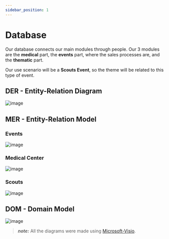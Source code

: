 ```yaml
---
sidebar_position: 1
---
```


# Database

Our database connects our main modules through people. Our 3 modules are the **medical** part, the **events** part,
where the sales processes are, and the **thematic** part.

Our use scenario will be a **Scouts Event**, so the theme will be related to this type of event.

## DER - Entity-Relation Diagram

![image](@site/static/img/BD/der_database_managementEvents.png)

## MER - Entity-Relation Model

### Events

![image](@site/static/img/BD/mer_database_events.png)

### Medical Center

![image](@site/static/img/BD/mer_database_infirmary.png)

### Scouts

![image](@site/static/img/BD/mer_database_scouts.png)

## DOM - Domain Model

![image](@site/static/img/BD/DOM.png)

> **_note:_**  All the diagrams were made using [Microsoft-Visio](https://www.microsoft365.com/launch/visio).